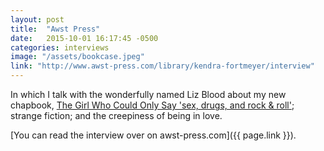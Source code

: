 ```yaml
---
layout: post
title:  "Awst Press"
date:   2015-10-01 16:17:45 -0500
categories: interviews
image: "/assets/bookcase.jpeg"
link: "http://www.awst-press.com/library/kendra-fortmeyer/interview"
---
```


In which I talk with the wonderfully named Liz Blood about my new chapbook, [The Girl Who Could Only Say 'sex, drugs, and rock & roll'][the-girl]; strange fiction; and the creepiness of being in love.

[You can read the interview over on awst-press.com]({{ page.link }}).

[the-girl]: http://www.awst-press.com/kendra-fortmeyer/
